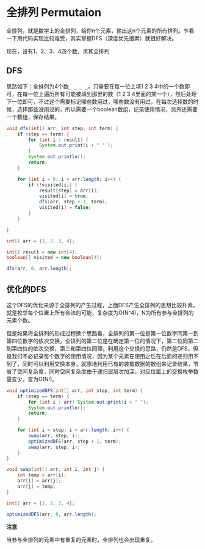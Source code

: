 # 全排列 Permutaion

全排列，就是数学上的全排列，给你n个元素，输出这n个元素的所有排列。乍看一下用代码实现比较难受，其实掌握DFS（深度优先搜索）就很好解决。

现在，设有1、2、3、4四个数，求其全排列

## DFS

思路如下：全排列为4个数`_ _ _ _`，只需要在每一位上填1 2 3 4中的一个数即可，在每一位上遍历所有可能被填到那里的数（1 2 3 4里面的某一个），然后处理下一位即可，不过这个需要标记哪些数用过，哪些数没有用过，在每次选择数的时候，选择那些没用过的，所以需要一个boolean数组，记录使用情况，另外还需要一个数组，保存结果。

```java
void dfs(int[] arr, int step, int term) {
    if (step == term) {
        for (int i : result) {
            System.out.print(i + " " );
        }
        System.out.println();
        return;
    }

    for (int i = 0; i < arr.length; i++) {
        if (!visited[i]) {
            result[step] = arr[i];
            visited[i] = true;
            dfs(arr, step + 1, term);
            visited[i] = false;
        }
    }

}

int[] arr = {1, 2, 3, 4};

int[] result = new int[4];
boolean[] visited = new boolean[4];

dfs(arr, 0, arr.length);
```

## 优化的DFS

这个DFS的优化来源于全排列的产生过程，上面DFS产生全排列的思想比较朴素，就是枚举每个位置上所有合法的可能，复杂度为O(N^4)，N为所有参与全排列的元素个数。

但是如果将全排列的形成过程换个思路看，全排列的第一位是第一位数字同第一到第四位数字的依次交换，全排列的第二位是在确定第一位的情况下，第二位同第二到第四位的依次交换，第三和第四位同理，利用这个交换的思路，仍然是DFS，但是我们不必记录每个数字的使用情况，因为某个元素在使用之后在后面的递归用不到了，同时可以利用交换本身，就原地利用已有的装载数据的数组来记录结果，节省了空间复杂度，同时空间复杂度由于递归层层次加深，对应位置上的交换枚举数量变少，变为O(N!)。

```java
void optimizedDFS(int[] arr, int step, int term) {
    if (step == term) {
        for (int i : arr) System.out.print(i + " ");
        System.out.println();
        return;
    }

    for (int i = step; i < arr.length; i++) {
        swap(arr, step, i);
        optimizedDFS(arr, step + 1, term);
        swap(arr, step, i);
    }
}

void swap(int[] arr, int i, int j) {
    int temp = arr[i];
    arr[i] = arr[j];
    arr[j] = temp;
}

int[] arr = {1, 2, 3, 4};

optimizedDFS(arr, 0, arr.length);

```

**注意**

当参与全排列的元素中有重复的元素时，全排列也会出现重复。

